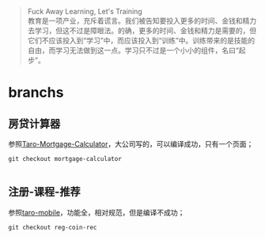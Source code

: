 > Fuck Away Learning, Let's Training  
> 教育是一项产业，充斥着谎言。我们被告知要投入更多的时间、金钱和精力去学习，但这不过是障眼法。的确，更多的时间、金钱和精力是需要的，但它们不应该投入到“学习”中，而应该投入到“训练”中。训练带来的是技能的自由，而学习无法做到这一点。学习只不过是一个小小的组件，名曰“起步”。

# branchs

## 房贷计算器

参照[Taro-Mortgage-Calculator](https://github.com/wuba/Taro-Mortgage-Calculator)，大公司写的，可以编译成功，只有一个页面；

```shell
git checkout mortgage-calculator
```

```

```

## 注册-课程-推荐

参照[taro-mobile](https://github.com/mzh-note/taro-mobile)，功能全，相对规范，但是编译不成功；

```shell
git checkout reg-coin-rec
```
